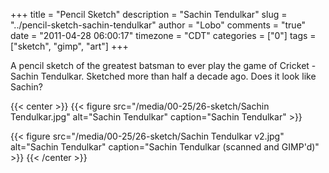 +++
title = "Pencil Sketch"
description = "Sachin Tendulkar"
slug = "../pencil-sketch-sachin-tendulkar"
author = "Lobo"
comments = "true"
date = "2011-04-28 06:00:17"
timezone = "CDT"
categories = ["0"]
tags = ["sketch", "gimp", "art"]
+++

A pencil sketch of the greatest batsman to ever play the game of Cricket - Sachin Tendulkar. Sketched more than half a decade ago. Does it look like Sachin?

{{< center >}}
{{< figure src="/media/00-25/26-sketch/Sachin Tendulkar.jpg" alt="Sachin Tendulkar" caption="Sachin Tendulkar" >}}

{{< figure src="/media/00-25/26-sketch/Sachin Tendulkar v2.jpg" alt="Sachin Tendulkar" caption="Sachin Tendulkar (scanned and GIMP'd)" >}}
{{< /center >}}
